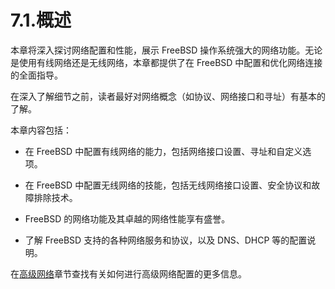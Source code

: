 # 7.1.概述

本章将深入探讨网络配置和性能，展示 FreeBSD 操作系统强大的网络功能。无论是使用有线网络还是无线网络，本章都提供了在 FreeBSD 中配置和优化网络连接的全面指导。

在深入了解细节之前，读者最好对网络概念（如协议、网络接口和寻址）有基本的了解。

本章内容包括：

- 在 FreeBSD 中配置有线网络的能力，包括网络接口设置、寻址和自定义选项。

- 在 FreeBSD 中配置无线网络的技能，包括无线网络接口设置、安全协议和故障排除技术。

- FreeBSD 的网络功能及其卓越的网络性能享有盛誉。

- 了解 FreeBSD 支持的各种网络服务和协议，以及 DNS、DHCP 等的配置说明。

在[高级网络](https://docs.freebsd.org/en/books/handbook/advanced-networking/#advanced-networking)章节查找有关如何进行高级网络配置的更多信息。
